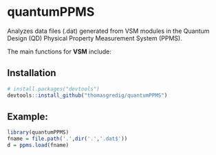 # quantumPPMS

Analyzes data files (.dat) generated from VSM modules in the Quantum Design (QD) Physical Property Measurement System (PPMS).

The main functions for **VSM** include:


## Installation

```R
# install.packages("devtools")
devtools::install_github("thomasgredig/quantumPPMS")
```


## Example:

```R
library(quantumPPMS)
fname = file.path('.',dir('.','.dat$'))
d = ppms.load(fname)
```
